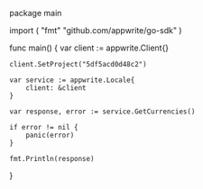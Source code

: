 package main

import (
    "fmt"
    "github.com/appwrite/go-sdk"
)

func main() {
    var client := appwrite.Client{}

    client.SetProject("5df5acd0d48c2")

    var service := appwrite.Locale{
        client: &client
    }

    var response, error := service.GetCurrencies()

    if error != nil {
        panic(error)
    }

    fmt.Println(response)
}